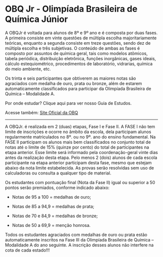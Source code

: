 # OBQ Jr - Olimpíada Brasileira de Química Júnior

A OBQJr é voltada para alunos de 8º e 9º ano e é composta por duas fases. A primeira consiste em vinte questões de múltipla escolha majoritariamente teóricas, enquanto a segunda consiste em treze questões, sendo dez de múltipla escolha e três subjetivas. O conteúdo de ambas as fases é composto por assuntos de química geral, tais como modelos atômicos, tabela periódica, distribuição eletrônica, funções inorgânicas, gases ideais, cálculo estequiométrico, procedimentos de laboratório, vidrarias, química do meio ambiente, etc.

Os trinta e seis participantes que obtiverem as maiores notas são agraciados com medalha de ouro, prata ou bronze, além de estarem automaticamente classificados para participar da Olimpíada Brasileira de Química – Modalidade A.

Por onde estudar? Clique aqui para ver nosso Guia de Estudos.

Acesse também: [Site Oficial da OBQ](http://www.obquimica.org/)


------------------------------------------------------------

A OBQJr. é realizada em 2 (duas) etapas, Fase I e Fase II. A FASE I não tem limite de inscrições e ocorre no âmbito da escola, dela participam alunos regularmente matriculados no 8º. ou no 9º. ano do ensino fundamental. Na FASE II participam os alunos mais bem classificados no conjunto total de notas até o limite de 15% (quinze por cento) do total de participantes na etapa anterior. Esse limite será informado pela coordenação-geral vinte dias antes da realização desta etapa. Pelo menos 2 (dois) alunos de cada escola participante na etapa anterior participam desta fase, mesmo que estejam abaixo da nota limite estabelecida. As provas serão resolvidas sem uso de calculadoras ou consulta a qualquer tipo de material.

Os estudantes com pontuação final (Nota da Fase II) igual ou superior a 50 pontos serão premiados, conforme indicado abaixo:

- Notas de 95 a 100 = medalhas de ouro;

- Notas de 85 a 94,9 = medalhas de prata;

- Notas de 70 e 84,9 = medalhas de bronze;

- Notas de 50 a 69,9 = menção honrosa.

Todos os estudantes agraciados com medalhas de ouro ou prata estão automaticamente inscritos na Fase III da Olimpíada Brasileira de Química – Modalidade A do ano seguinte. A inscrição desses alunos não interfere na cota de cada estado!!!
